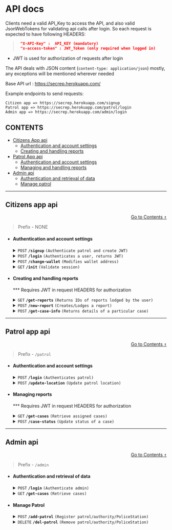 
# API docs

Clients need a valid API_Key to access the API, and also valid JsonWebTokens for
validating api calls after login. So each request is expected to have following HEADERS:
> ```json
>  "X-API-Key" :  API_KEY (mandatory)
>  "x-access-token" : JWT_Token (only required when logged in)
> ```

* JWT is used for authorization of requests after login

The API deals with JSON content (`content-type: application/json`) mostly, 
any exceptions will be mentioned wherever needed

Base API url : https://secrep.herokuapp.com/

Example endpoints to send requests:
    
    Citizen app => https://secrep.herokuapp.com/signup
    Patrol app => https://secrep.herokuapp.com/patrol/login
    Admin app => https://secrep.herokuapp.com/admin/login

## CONTENTS
- [Citizens App api](#citizens-app-api)
    - [Authentication and account settings](#authentication-and-account-settings)
    - [Creating and handling reports](#creating-and-handling-reports)
- [Patrol App api](#patrol-app-api)
    - [Authentication and account settings](#authentication-and-account-settings-1)
    - [Managing and handling reports](#managing-reports)
- [Admin api](#admin-api)
    - [Authentication and retrieval of data](#authentication-and-retrieval-of-data)
    - [Manage patrol](#manage-patrol)

------------------------------------------------------------------------------------------

## Citizens app api

<div style="text-align: right">

[Go to Contents <kbd>&uarr;</kbd>](#contents)
</div>

> Prefix - NONE
- #### Authentication and account settings

    <details>
    <summary><code>POST</code> <code><b>/signup</b></code> <code>(Authenticate patrol and create JWT)</code></summary>

    ##### Request Parameters

    > | name      |  required    | data type               | description                                                           |
    > |-----------|--------------|-------------------------|-----------------------------------------------------------------------|
    > | user      |  YES    | string   | Unique username  |
    > | password      |  YES    | string   | N/A  |
    > | wallet_addr      |  optional    | string   | Crypto wallet address  |

    ##### Responses

    > | http code     | response                                                            |
    > |---------------|---------------------------------------------------------------------|
    > | `201`         | `{"user_exists":false, message:"User registered}`                   |
    > | `400`         | `{"error": "Username and Password REQUIRED"}`                       |
    > | `409`         | `{"message": "Username already taken","user_exists": true}`         |


    </details>


    <details>
    <summary><code>POST</code> <code><b>/login</b></code> <code>(Authenticates a user, returns JWT)</code></summary>

    ##### Request Parameters

    > | name      |  required    | data type               | description                                                           |
    > |-----------|--------------|-------------------------|-----------------------------------------------------------------------|
    > | user      |  YES    | string   | Unique username  |
    > | password      |  YES    | string   | N/A  |

    ##### Responses

    > | http code     | response                                                            |
    > |---------------|---------------------------------------------------------------------|
    > | `200`         | `{"login": true, "user_exists": true,  "token": str(JWT_token) }`   |
    > | `400`         | `{"error": "Username and Password REQUIRED"}`                       |
    > | `401`         | `{"login": false,"user_exists": false}`                             |
    > | `401`         | `{"message" : "Incorrect Password", "login": false,"user_exists": true}` |


    </details>

    <details>
    <summary><code>POST</code> <code><b>/change-wallet</b></code> <code>(Modifies wallet address)</code></summary>

    * Requires JWT in request HEADERS for authorization
    ##### Request Parameters

    > | name      |  required    | data type               | description                                                           |
    > |-----------|--------------|-------------------------|-----------------------------------------------------------------------|
    > | new_addr      |  YES    | string   | New wallet address  |

    ##### Responses

    > | http code     | response                                                            |
    > |---------------|---------------------------------------------------------------------|
    > | `200`         | `{"message": "Updated wallet address!" }`   |


    </details>

    <details>
    <summary><code>GET</code> <code><b>/init</b></code> <code>(Validate session)</code></summary>

    * Requires JWT in request HEADERS for authorization

    No request parameters required, except 
    JWT in Header of request to verify session
    ##### Responses

    > | http code     | response                                                            |
    > |---------------|---------------------------------------------------------------------|
    > | `200`         | `{"message": "Valid session" }`   |


    </details>

- #### Creating and handling reports

    *** Requires JWT in request HEADERS for authorization

    <details>
    <summary><code>GET</code> <code><b>/get-reports</b></code> <code>(Returns IDs of reports lodged by the user)</code></summary>

    ##### Parameters

    > None

    ##### Responses

    > | http code     | response                                        |
    > |---------------|-------------------------------------------------|
    > | `200`         | `{"cases": []}` - List of case IDs            |


    </details>

    <details>
    <summary><code>POST</code> <code><b>/new-report</b></code> <code>(Creates/Lodges a report)</code></summary>


    ##### Request Parameters

    > | name      |  required    | data type               | description                                                           |
    > |-----------|--------------|-------------------------|-----------------------------------------------------------------------|
    > | desc     | YES     | string   | Detailed description of the case  |
    > | location | YES     | string   | Location text |
    > | time | YES | Datetime object | Approximate time |
    > | type | YES | string | Crime category; Type of crime |
    > | offenders | - | string |
    > | victims | - | string |
    ##### Responses

    > | http code     |response      |
    > |---------------|---------------|
    > | `201`         |  `{"uploaded":"success", "user_cases":LIST_of_CaseIds}`  |
    > | `404`         |  `{"error":"Cannot find the location specified!!"}`


    </details>


    <details>
    <summary><code>POST</code> <code><b>/get-case-info</b></code> <code>(Returns details of a particular case)</code></summary>


    ##### Request Parameters

    > | name      |  required    | data type               | description                                                           |
    > |-----------|--------------|-------------------------|-----------------------------------------------------------------------|
    > | case_id     | YES     | string   | Obtained from /get-reports  |

    ##### Responses

    > | http code     | response                                                            |
    > |---------------|---------------------------------------------------------------------|
    > | `200`         | [CASE-OBJECT](#case-object-schema)  |



    ##### CASE OBJECT SCHEMA

    ```
    {
        "_id": crime_id,
        "desc": desc,
        "victims": victims,
        "ofenders": ofenders,
        "location": None,
        "time": time,
        "crime_files": files,
        "crime_score": None,
        "type": type,
        "classified_model": None,
        "faces_bymodel": [],
        "Status": "Assigned",
        "wallet_addr": current_user["wallet_addr"],
        "authority_assigned": authority_assigned[0]["_id"]
    }
    ```

    </details>

------------------------------------------------------------------------------------------

## Patrol app api

<div style="text-align: right">

[Go to Contents <kbd>&uarr;</kbd> ](#contents)
</div>

> Prefix - `/patrol`

- #### Authentication and account settings

    <details>
    <summary><code>POST</code> <code><b>/login</b></code> <code>(Authenticates patrol)</code></summary>

    ##### Request Parameters

    > | name      |  required    | data type               | description                                                           |
    > |-----------|--------------|-------------------------|-----------------------------------------------------------------------|
    > | AuthorityID      |  YES    | string   | Unique id of authority  |
    > | password      |  YES    | string   | N/A  |
    > | location    | YES | string | Current location of Patrol |

    ##### Responses

    > | http code     | response                                                 |
    > |---------------|----------------------------------------------------------|
    > | `200`         | `{"login": true, "token": JWT, "user_exists": true}`     |
    > | `400`         | `{"error": "No Data Payload!!"}`                         |
    > | `401`         | `{"login": false, "user_exists": false}`                 |
    > | `401`         | `{"login": false, "user_exists": true}`                  |


    </details>

    <details>
    <summary><code>POST</code> <code><b>/update-location</b></code> <code>(Update patrol location)</code></summary>

    ##### Request Parameters

    > | name      |  required    | data type               | description                                                           |
    > |-----------|--------------|-------------------------|-----------------------------------------------------------------------|
    > | location    | YES | string | Current location of Patrol |

    ##### Responses

    > | http code     | response                         |
    > |---------------|----------------------------------|
    > | `200`         | `{"msg": "update success"`       |
    > | `400`         | `{"error": "No Data Payload!!"}` |

    </details>

- #### Managing reports
 
    *** Requires JWT in request HEADERS for authorization

    <details>
    <summary><code>GET</code> <code><b>/get-cases</b></code> <code>(Retrieve assigned cases)</code></summary>

    ##### Responses

    > | http code     | response                         |
    > |---------------|----------------------------------|
    > | `200`         | `{"cases": LIST_of_CaseIds }`       |
    > | `404`         | `{"message": "unable to find user"}` |

    </details>

    <details>
    <summary><code>POST</code> <code><b>/case-status</b></code> <code>(Update status of a case)</code></summary>

    ##### Request Parameters

    > | name    |  required    | data type  | description       |
    > |---------|--------------|-----------|--------------------|
    > | case_id | YES | string | ID of case to be updated |
    > | status  | YES | string | new status for the case |

    #### Accepted status(es) : 
     - insufficient
     - Assigned
     - Resolved
     - Duplicate
     - Unassigned

    ##### Responses

    > | http code | response                         |
    > |-----------|----------------------------------|
    > | `200`     | insufficient - `{"msg":"Status Updated"}`       |
    > | `200`     | Assigned - `{"msg":"Status Updated"}`       |
    > | `200`     | Resolved - `{"transaction_hash": TXN_HASH }`       |
    > | `200`     | Resolved - `{"error": "unable to send cryptocurrency" }` |
    > | `204`     | Duplicate - `{"msg":"Case removed"}`       |
    > | `200`     | Unassigned - `{"msg":"Status updated"}`       |
    > | `404`     | `{"error": "Trying to update status of unassigned case"}` |
    > | `400`     | `{"error": "No Data Payload!!"}` |


    </details>

------------------------------------------------------------------------------------------

## Admin api

<div style="text-align: right">

[Go to Contents <kbd>&uarr;</kbd> ](#contents)
</div>

> Prefix - `/admin`

- #### Authentication and retrieval of data

    <details>
    <summary><code>POST</code> <code><b>/login</b></code> <code>(Authenticate admin)</code></summary>

    ##### Request Parameters

    > | name     |  required | data type | description             |
    > |----------|-----------|-----------|-------------------------|
    > | user     |  YES      | string    | Unique admin id  |
    > | password |  YES      | string    | N/A  |

    ##### Responses

    > | http code     | response                                                 |
    > |---------------|----------------------------------------------------------|
    > | `200`         | `{"login": true, "token": JWT, "user_exists": true}`     |
    > | `400`         | `{"error": "No Data payload!!"}`                         |
    > | `401`         | `{"login": false, "user_exists": false}`                 |
    > | `401`         | `{"login": false, "user_exists": true}`                  |


    </details>

    <details>
    <summary><code>GET</code> <code><b>/get-cases</b></code> <code>(Retrieve cases)</code></summary>

    *** JWT required in request HEADERS

    ##### Responses

    > | http code     | response                                                 |
    > |---------------|----------------------------------------------------------|
    > | `200`         | `{"cases" : LIST_of_all_Cases}`     |
    > | `404`         | `{"error": ERROR_MSG }`                         |

    </details>

- #### Manage Patrol
    
    <details>
    <summary><code>POST</code> <code><b>/add-patrol</b></code> <code>(Register patrol/authority/PoliceStation)</code></summary>

    ##### Request Parameters

    > | name     |  required | data type | description             |
    > |----------|-----------|-----------|-------------------------|
    > | PatrolID |  YES      | string    | Unique patrol id  |
    > | password |  YES      | string    | N/A  |
    > | location |  YES      | string    | In form of text or co-ordinates |

    ##### Responses

    > | http code | response                                            |
    > |-----------|-----------------------------------------------------|
    > | `201`     | `{"user_exists": false}` => Successfully created |
    > | `409`     | `{"user_exists": true}`  => Already exists, Conflict |
    > | `404`     | `{"error":"Cannot find the location specified!!"}` |
    > | `400`     | `{"error": "No Data payload!!"}`                   |


    </details>

    <details>
    <summary><code>DELETE</code> <code><b>/del-patrol</b></code> <code>(Remove patrol/authority/PoliceStation)</code></summary>

    ##### Request Parameters

    > | name     |  required | data type | description             |
    > |----------|-----------|-----------|-------------------------|
    > | PatrolID |  YES      | string    | Unique patrol id  |

    ##### Responses

    > | http code | response                                            |
    > |-----------|-----------------------------------------------------|
    > | `200`     | `{"accountDel": true}` => Successfully created |
    > | `404`     | `{"error":"PatrolID not found"}` |
    > | `400`     | `{"error": ERROR_MSG}`                   |


    </details>